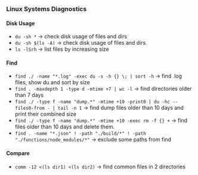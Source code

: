 ### Linux Systems Diagnostics

#### Disk Usage
* `du -sh *` -> check disk usage of files and dirs
* `du -sh $(ls -A)` -> check disk usage of files and dirs
* `ls -lSrh` -> list files by increasing size

#### Find
* `find ./ -name "*.log" -exec du -s -h {} \; | sort -h` -> find .log files, show du and sort by size
* `find . -maxdepth 1 -type d -mtime +7 | wc -l` -> find directories older than 7 days
* `find ./ -type f -name "dump.*" -mtime +10 -print0 | du -hc --files0-from - | tail -n 1` -> find dump files older than 10 days and print their combined size
* `find ./ -type f -name "dump.*" -mtime +10 -exec rm -f {} +` -> find files older than 10 days and delete them.
* `find . -name "*.json" ! -path "./build/*" ! -path "./functions/node_modules/*"` -> exclude some paths from find

#### Compare
* `comm -12 <(ls dir1) <(ls dir2)` -> find common files in 2 directories

